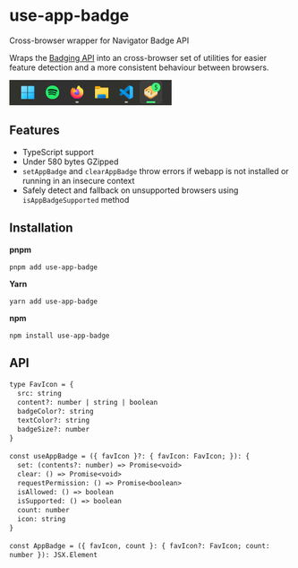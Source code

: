 # use-app-badge

Cross-browser wrapper for Navigator Badge API

Wraps the [Badging API](https://developer.mozilla.org/en-US/docs/Web/API/Badging_API)
into an cross-browser set of utilities for easier feature detection
and a more consistent behaviour between browsers.

![Badge API on Windows Taskbar](./screenshots/windows.png "Badge API on Windows Taskbar")

## Features

- TypeScript support
- Under 580 bytes GZipped
- `setAppBadge` and `clearAppBadge` throw errors if webapp is not installed or running in an insecure context
- Safely detect and fallback on unsupported browsers using `isAppBadgeSupported` method

## Installation

**pnpm**

```pnpm
pnpm add use-app-badge
```

**Yarn**

```yarn
yarn add use-app-badge
```

**npm**

```npm
npm install use-app-badge
```

## API

```tsx
type FavIcon = {
  src: string
  content?: number | string | boolean
  badgeColor?: string
  textColor?: string
  badgeSize?: number
}

const useAppBadge = ({ favIcon }?: { favIcon: FavIcon; }): {
  set: (contents?: number) => Promise<void>
  clear: () => Promise<void>
  requestPermission: () => Promise<boolean>
  isAllowed: () => boolean
  isSupported: () => boolean
  count: number
  icon: string
}

const AppBadge = ({ favIcon, count }: { favIcon?: FavIcon; count: number }): JSX.Element
```